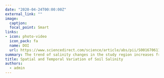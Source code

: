 ```yaml
---
date: "2020-04-24T00:00:00Z"
external_link: ""
image:
  caption: 
  focal_point: Smart
links:
- icon: photo-video
  icon_pack: fa
  name: DOI
  url: https://www.sciencedirect.com/science/article/abs/pii/S0016706119313345?via%3Dihub
summary: The trend of salinity changes in the study region increases from the east to west, which is consistent with the trends of changes in the most important auxiliary variables identified. These changes are probably due to more sediment in the western areas. Also, the convex shape of the study area can help to move the groundwater eastward to the west. 
title: Spatial and Temporal Variation of Soil Salinity
authors: 
  - admin
---
```

